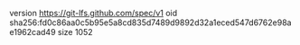 version https://git-lfs.github.com/spec/v1
oid sha256:fd0c86aa0c5b95e5a8cd835d7489d9892d32a1eced547d6762e98ae1962cad49
size 1052
